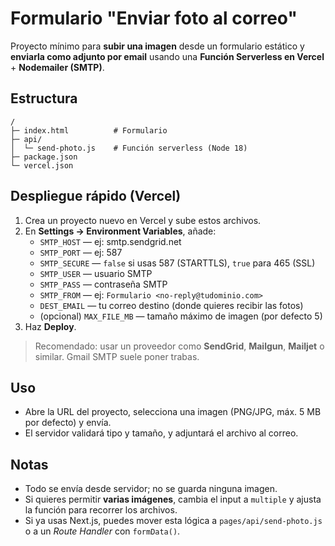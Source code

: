 # Formulario "Enviar foto al correo"

Proyecto mínimo para **subir una imagen** desde un formulario estático y **enviarla como adjunto por email** usando una **Función Serverless en Vercel** + **Nodemailer (SMTP)**.

## Estructura
```
/
├─ index.html          # Formulario
├─ api/
│  └─ send-photo.js    # Función serverless (Node 18)
├─ package.json
└─ vercel.json
```

## Despliegue rápido (Vercel)
1. Crea un proyecto nuevo en Vercel y sube estos archivos.
2. En **Settings → Environment Variables**, añade:
   - `SMTP_HOST` — ej: smtp.sendgrid.net
   - `SMTP_PORT` — ej: 587
   - `SMTP_SECURE` — `false` si usas 587 (STARTTLS), `true` para 465 (SSL)
   - `SMTP_USER` — usuario SMTP
   - `SMTP_PASS` — contraseña SMTP
   - `SMTP_FROM` — ej: `Formulario <no-reply@tudominio.com>`
   - `DEST_EMAIL` — tu correo destino (donde quieres recibir las fotos)
   - (opcional) `MAX_FILE_MB` — tamaño máximo de imagen (por defecto 5)
3. Haz **Deploy**.

> Recomendado: usar un proveedor como **SendGrid**, **Mailgun**, **Mailjet** o similar. Gmail SMTP suele poner trabas.

## Uso
- Abre la URL del proyecto, selecciona una imagen (PNG/JPG, máx. 5 MB por defecto) y envía.
- El servidor validará tipo y tamaño, y adjuntará el archivo al correo.

## Notas
- Todo se envía desde servidor; no se guarda ninguna imagen.
- Si quieres permitir **varias imágenes**, cambia el input a `multiple` y ajusta la función para recorrer los archivos.
- Si ya usas Next.js, puedes mover esta lógica a `pages/api/send-photo.js` o a un *Route Handler* con `formData()`.
